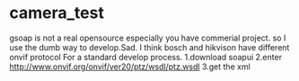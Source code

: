 # camera_test
gsoap is not a real opensource especially you have commerial project. so I use the dumb way to develop.Sad.
I think bosch and hikvison have different onvif protocol
For a standard develop process.
1.download soapui
2.enter http://www.onvif.org/onvif/ver20/ptz/wsdl/ptz.wsdl
3.get the xml

